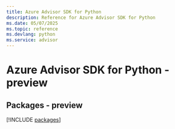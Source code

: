 ```yaml
---
title: Azure Advisor SDK for Python
description: Reference for Azure Advisor SDK for Python
ms.date: 05/07/2025
ms.topic: reference
ms.devlang: python
ms.service: advisor
---
```

# Azure Advisor SDK for Python - preview
## Packages - preview
[!INCLUDE [packages](advisor-index.md)]